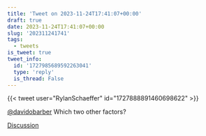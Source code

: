```yaml
---
title: 'Tweet on 2023-11-24T17:41:07+00:00'
draft: true
date: 2023-11-24T17:41:07+00:00
slug: '202311241741'
tags:
  - tweets
is_tweet: true
tweet_info:
  id: '1727985689592263041'
  type: 'reply'
  is_thread: False
---
```




{{< tweet user="RylanSchaeffer" id="1727888891460698622" >}}

[@davidobarber](https://x.com/davidobarber) Which two other factors?

[Discussion](https://x.com/sytelus/status/1727985689592263041)

